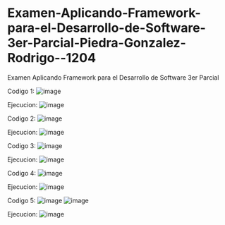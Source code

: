 # Examen-Aplicando-Framework-para-el-Desarrollo-de-Software-3er-Parcial-Piedra-Gonzalez-Rodrigo--1204
Examen Aplicando Framework para el Desarrollo de Software 3er Parcial

Codigo 1:
![image](https://github.com/user-attachments/assets/ad55cf52-aad1-4029-890b-e4f61199fd46)

Ejecucion:
![image](https://github.com/user-attachments/assets/5dcc1d63-9de7-4196-bce1-838803d023f7)

Codigo 2:
![image](https://github.com/user-attachments/assets/05416073-80c1-42ae-8025-6db049fc0294)

Ejecucion:
![image](https://github.com/user-attachments/assets/08c9fa68-12f3-44a6-b583-5d127eb7acba)

Codigo 3:
![image](https://github.com/user-attachments/assets/cb28ad7e-3a8a-4e49-89a6-fc92c615d6b0)

Ejecucion:
![image](https://github.com/user-attachments/assets/b5c4b9a1-ad59-4f6a-bdc6-0bdc0308aaa2)

Codigo 4:
![image](https://github.com/user-attachments/assets/40bcfc8c-4dfb-4296-97d4-e822e0fef88b)

Ejecucion:
![image](https://github.com/user-attachments/assets/c1fe323b-3be1-43f9-8faa-b173ecc75164)

Codigo 5:
![image](https://github.com/user-attachments/assets/e80184fc-5fed-4a8f-8468-3b1a09bba7b0)
![image](https://github.com/user-attachments/assets/5751b75d-4e1b-4925-820d-883e7afb6960)

Ejecucion:
![image](https://github.com/user-attachments/assets/446f1b30-625d-4e63-b536-5b53c6aa5665)






